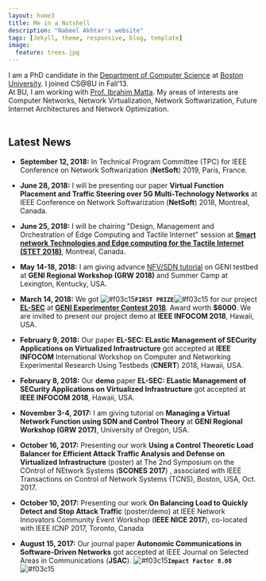 ```yaml
---
layout: home3
title: Me in a Nutshell
description: "Nabeel Akhtar's website"
tags: [Jekyll, theme, responsive, blog, template]
image:
  feature: trees.jpg
---
```


I am a PhD candidate in the [Department of Computer Science](http://www.bu.edu/cs/) at [Boston University](http://www.bu.edu). I joined CS@BU in Fall’13. 
<br />
At BU, I am working with [Prof. Ibrahim Matta](http://sites.bu.edu/matta/). 
My areas of interests are Computer Networks, Network Virtualization, Network Softwarization, Future Internet Architectures and Network Optimization.
<br />
<br />

## Latest News ##

- **September 12, 2018:** In Technical Program Committee (TPC) for IEEE Conference on Network Softwarization (**NetSoft**) 2019, Paris, France.

- **June 28, 2018:** I will be presenting our paper **Virtual Function Placement and Traffic Steering over 5G Multi-Technology Networks** at IEEE Conference on Network Softwarization (**NetSoft**) 2018, Montreal, Canada.

- **June 25, 2018:** I will be chairing "Design, Management and Orchestration of Edge Computing and Tactile Internet" session at **[Smart network Technologies and Edge computing for the Tactile Internet (STET 2018)](http://www.cs.slu.edu/stet2018/)**, Montreal, Canada.

- **May 14-18, 2018:** I am giving advance [NFV/SDN tutorial](http://voip.netlab.uky.edu/grw2018ky/summercamp.html) on GENI testbed at **GENI Regional Workshop (GRW 2018)** and Summer Camp at Lexington, Kentucky, USA.

- **March 14, 2018:** We got ![#f03c15](https://placehold.it/15/f03c15/000000?text=+)**`FIRST PRIZE`**![#f03c15](https://placehold.it/15/f03c15/000000?text=+) for our project [**EL-SEC**](https://github.com/akhtarnabeel/ELSEC) at [**GENI Experimenter Contest 2018**](https://witestlab.poly.edu/~ffund/geni-experimenter-contest-2018/). Award worth **$6000**. We are invited to present our project demo at  **IEEE INFOCOM 2018**, Hawaii, USA.  

- **February 9, 2018:** Our paper **EL-SEC: ELastic Management of SECurity Applications on Virtualized Infrastructure** got accepted at **IEEE INFOCOM** International Workshop on Computer and Networking Experimental Research Using Testbeds (**CNERT**) 2018, Hawaii, USA. 

- **February 8, 2018:** Our **demo** paper **EL-SEC: ELastic Management of SECurity Applications on Virtualized Infrastructure** got accepted at **IEEE INFOCOM 2018**, Hawaii, USA. 

- **November 3-4, 2017:** I am giving tutorial on **Managing a Virtual Network Function using SDN and Control Theory** at **GENI Regional Workshop (GRW 2017)**, University of Oregon, USA.

- **October 16, 2017:** Presenting our work **Using a Control Theoretic Load Balancer for Efficient Attack Traffic Analysis and Defense on Virtualized Infrastructure**  (poster) at
 The 2nd Symposium on the COntrol of NEtwork Systems (**SCONES 2017**) , associated with IEEE Transactions on Control of Network Systems (TCNS), Boston, USA, Oct. 2017.

- **October 10, 2017:** Presenting our work **On Balancing Load to Quickly Detect and Stop Attack Traffic** (poster/demo) at IEEE Network Innovators Community Event Workshop (**IEEE NICE 2017**), co-located with IEEE ICNP 2017, Toronto, Canada

- **August 15, 2017:** Our journal paper **Autonomic Communications in Software-Driven Networks** got accepted at IEEE Journal on Selected Areas in Communications (**JSAC**). ![#f03c15](https://placehold.it/15/f03c15/000000?text=+)**```Impact Factor 8.08```**![#f03c15](https://placehold.it/15/f03c15/000000?text=+) 




